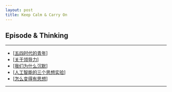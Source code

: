 ```yaml
---
layout: post
title: Keep Calm & Carry On
---
```

## Episode & Thinking

***

- [[五四时代的青年][add05]]
- [[关于领导力][add04]]
- [[我们为什么沉默][add03]] 
- [[人工智能的三个思想实验][add02]]
- [[怎么变得有思想][add01]]

[add01]:http://about.uuspider.com/2019/06/02/thinking.html
[add02]:http://about.uuspider.com/2019/06/03/ai_experiments.html
[add03]:http://about.uuspider.com/2019/06/04/no_word.html
[add04]:http://about.uuspider.com/2019/06/05/leader.html
[add05]:http://about.uuspider.com/2019/06/06/54.html

***
